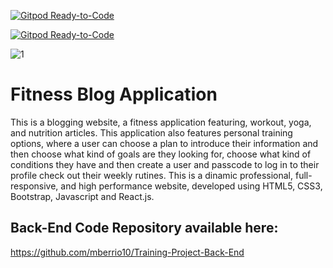 [![Gitpod Ready-to-Code](https://img.shields.io/badge/Gitpod-Ready--to--Code-blue?logo=gitpod)](https://gitpod.io/#https://github.com/mberrio10/Training-Project-FrontEnd) 

[![Gitpod Ready-to-Code](https://img.shields.io/badge/Gitpod-Ready--to--Code-blue?logo=gitpod)](https://gitpod.io/#https://github.com/mberrio10/Training-Project-FrontEnd) 

![1]

[1]:
https://firebasestorage.googleapis.com/v0/b/portfolio-images-eba3c.appspot.com/o/EnEquilibriumReadMe.png?alt=media&token=3108d32e-57c8-49a3-a4db-9798ec0d0d26

# Fitness Blog Application

This is a blogging website, a fitness application featuring, workout, yoga, and nutrition articles. This application also features personal training options, where a user can choose a plan to introduce their information and then choose what kind of goals are they looking for, choose what kind of conditions they have and then create a user and passcode to log in to their profile check out their weekly rutines. This is a dinamic professional, full-responsive, and high performance website, developed using HTML5, CSS3, Bootstrap, Javascript and React.js.

## Back-End Code Repository available here:

https://github.com/mberrio10/Training-Project-Back-End
